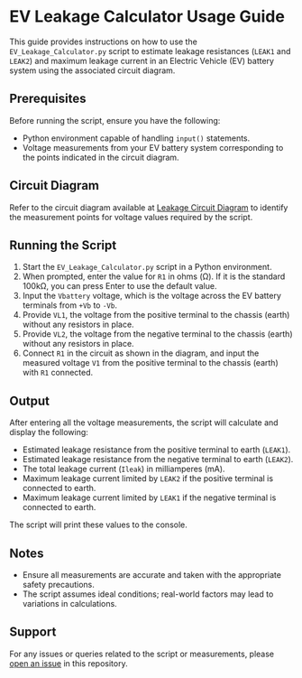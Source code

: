 # EV Leakage Calculator Usage Guide

This guide provides instructions on how to use the `EV_Leakage_Calculator.py` script to estimate leakage resistances (`LEAK1` and `LEAK2`) and maximum leakage current in an Electric Vehicle (EV) battery system using the associated circuit diagram.

## Prerequisites

Before running the script, ensure you have the following:
- Python environment capable of handling `input()` statements.
- Voltage measurements from your EV battery system corresponding to the points indicated in the circuit diagram.

## Circuit Diagram

Refer to the circuit diagram available at [Leakage Circuit Diagram](https://github.com/mackelec/EVleakageCalculator/blob/main/Leakage.PNG) to identify the measurement points for voltage values required by the script.

## Running the Script

1. Start the `EV_Leakage_Calculator.py` script in a Python environment.
2. When prompted, enter the value for `R1` in ohms (Ω). If it is the standard 100kΩ, you can press Enter to use the default value.
3. Input the `Vbattery` voltage, which is the voltage across the EV battery terminals from `+Vb` to `-Vb`.
4. Provide `VL1`, the voltage from the positive terminal to the chassis (earth) without any resistors in place.
5. Provide `VL2`, the voltage from the negative terminal to the chassis (earth) without any resistors in place.
6. Connect `R1` in the circuit as shown in the diagram, and input the measured voltage `V1` from the positive terminal to the chassis (earth) with `R1` connected.

## Output

After entering all the voltage measurements, the script will calculate and display the following:
- Estimated leakage resistance from the positive terminal to earth (`LEAK1`).
- Estimated leakage resistance from the negative terminal to earth (`LEAK2`).
- The total leakage current (`Ileak`) in milliamperes (mA).
- Maximum leakage current limited by `LEAK2` if the positive terminal is connected to earth.
- Maximum leakage current limited by `LEAK1` if the negative terminal is connected to earth.

The script will print these values to the console.

## Notes

- Ensure all measurements are accurate and taken with the appropriate safety precautions.
- The script assumes ideal conditions; real-world factors may lead to variations in calculations.

## Support

For any issues or queries related to the script or measurements, please [open an issue](https://github.com/mackelec/EVleakageCalculator/issues) in this repository.
